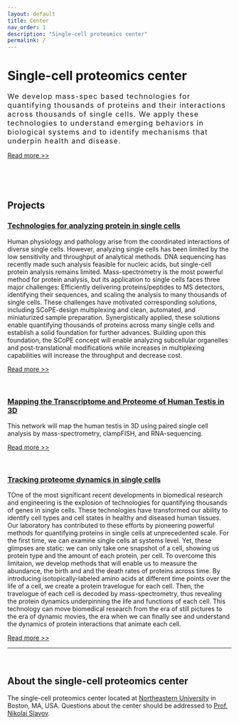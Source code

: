 ```yaml
---
layout: default
title: Center
nav_order: 1
description: "Single-cell proteomics center"
permalink: /
---
```



# Single-cell proteomics center

<div style="font-size:16px; font-weight: 400; letter-spacing: 1.3px;"> 
We develop mass-spec based technologies for quantifying thousands of proteins and their interactions across thousands of single cells. We apply these technologies to understand emerging behaviors in biological systems and to identify mechanisms that underpin health and disease.
</div>

[Read more >>](https://science.sciencemag.org/content/367/6477/512)

&nbsp;

&nbsp;

## Projects

### [Technologies for analyzing protein in single cells](http://slavovlab.net/research.htm#SCoPE-MS)
Human physiology and pathology arise from the coordinated interactions of diverse single cells. However, analyzing single cells has been limited by the low sensitivity and throughput of analytical methods. DNA sequencing has recently made such analysis feasible for nucleic acids, but single-cell protein analysis remains limited. Mass-spectrometry is the most powerful method for protein analysis, but its application to single cells faces three major challenges: Efficiently delivering proteins/peptides to MS detectors, identifying their sequences, and scaling the analysis to many thousands of single cells. These challenges have motivated corresponding solutions, including SCoPE-design multiplexing and clean, automated, and miniaturized sample preparation. Synergistically applied, these solutions enable quantifying thousands of proteins across many single cells and establish a solid foundation for further advances. Building upon this foundation, the SCoPE concept will enable analyzing subcellular organelles and post-translational modifications while increases in multiplexing capabilities will increase the throughput and decrease cost.

[Read more >>](https://arxiv.org/abs/2004.02069)

&nbsp;


### [Mapping the Transcriptome and Proteome of Human Testis in 3D](https://chanzuckerberg.com/science/programs-resources/humancellatlas/seednetworks/mapping-the-transcriptome-and-proteome-of-human-testis-in-3d/)
This network will map the human testis in 3D using paired single cell analysis by mass-spectrometry, clampFISH, and RNA-sequencing.

[Read more >>](https://chanzuckerberg.com/science/programs-resources/humancellatlas/seednetworks/mapping-the-transcriptome-and-proteome-of-human-testis-in-3d/)



&nbsp;


### [Tracking proteome dynamics in single cells](http://slavovlab.net/research.htm#SCoPE-Dyn)
TOne of the most significant recent developments in biomedical research and engineering is the explosion of technologies for quantifying thousands of genes in single cells. These technologies have transformed our ability to identify cell types and cell states in healthy and diseased human tissues. Our laboratory has contributed to these efforts by pioneering powerful methods for quantifying proteins in single cells at unprecedented scale. For the first time, we can examine single cells at systems level. Yet, these glimpses are static: we can only take one snapshot of a cell, showing us protein type and the amount of each protein, per cell. To overcome this limitaion, we develop methods that will enable us to measure the abundance, the birth and and the death rates of proteins across time. By introducing isotopically-labeled amino acids at different time points over the life of a cell, we create a protein travelogue for each cell. Then, the travelogue of each cell is decoded by mass-spectrometry, thus revealing the protein dynamics underpinning the life and functions of each cell. This technology can move biomedical research from the era of still pictures to the era of dynamic movies, the era when we can finally see and understand the dynamics of protein interactions that animate each cell.

[Read more >>](https://chanzuckerberg.com/science/programs-resources/humancellatlas/seednetworks/mapping-the-transcriptome-and-proteome-of-human-testis-in-3d/)




------------

&nbsp;


## About the single-cell proteomics center

The single-cell proteomics center located at [Northeastern University](https://www.northeastern.edu/) in Boston, MA, USA. Questions about the center should be addressed to [Prof. Nikolai Slavov](https://coe.northeastern.edu/people/slavov-nikolai/).
